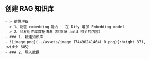 ## 创建 RAG 知识库
	- > 前置准备
	  > 1、配置 embedding 能力 - 在 Dify 增加 Embedding model
	  > 2、私有组件库数据清洗（排除掉 antd 相关的内容）
	- ### 1. 新建知识库
	- ![image.png](../assets/image_1744902414641_0.png){:height 371, :width 685}
	- ### 2. 导入数据